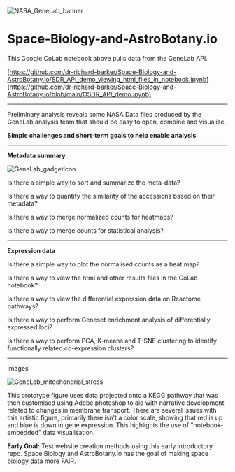 ![NASA_GeneLab_banner](https://dr-richard-barker.github.io/Space_Biology_and_AstroBotany.io/Images/NASA_GeneLab_banner_v3_scroll_down.jpg "NASA_GeneLab_banner")
# Space-Biology-and-AstroBotany.io

This Google CoLab notebook above pulls data from the GeneLab API.

[https://github.com/dr-richard-barker/Space-Biology-and-AstroBotany.io/SDR_API_demo_viewing_html_files_in_notebook.ipynb](https://github.com/dr-richard-barker/Space-Biology-and-AstroBotany.io/blob/main/OSDR_API_demo.ipynb)

---



Preliminary analysis reveals some NASA Data files produced by the GeneLab analysis team that should be easy to open, combine and visualise. 

**Simple challenges and short-term goals to help enable analysis** 

---

**Metadata summary**

![GeneLab_gadgetIcon](https://dr-richard-barker.github.io/Space_Biology_and_AstroBotany.io/Images/GeneLab_gadgetIcon.png "NASA_GeneLab_Computer")

Is there a simple way to sort and summarize the meta-data? 

Is there a way to quantify the similarity of the accessions based on their metadata?

Is there a way to merge normalized counts for heatmaps?

Is there a way to merge counts for statistical analysis? 


---

**Expression data**

Is there a simple way to plot the normalised counts as a heat map?

Is there a way to view the html and other results files in the CoLab notebook?

Is there a way to view the differential expression data on Reactome pathways?

Is there a way to perform Geneset enrichment analysis of differentially expressed loci? 

Is there a way to perform PCA, K-means and T-SNE clustering to identify functionally related co-expression clusters? 

---

Images

![GeneLab_mitochondrial_stress](https://dr-richard-barker.github.io/Space_Biology_and_AstroBotany.io/Images/DRB_2022_K_transporters_in_space_miriocondira_oxidatiive_phosphorylation.png "GeneLab_mitochondrial_stress")

This prototype figure uses data projected onto a KEGG pathway that was then customised using Adobe photoshop to aid with narrative development related to changes in membrane transport.
There are several issues with this artistic figure, primarily there isn't a color scale, showing that red is up and blue is down in gene expression. This highlights the use of "notebook-embedded" data visualisation. 


**Early Goal:** Test website creation methods using this early introductory repo.
Space Biology and AstroBotany.io has the goal of making space biology data more FAIR. 
